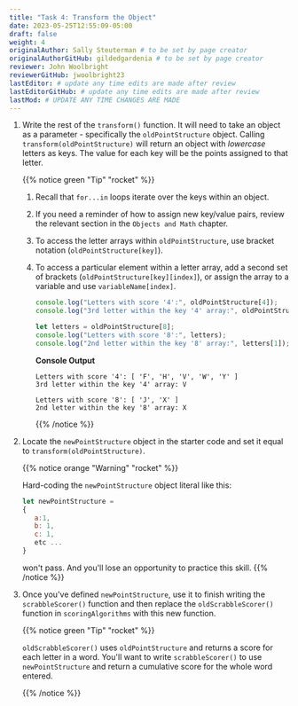 ```yaml
---
title: "Task 4: Transform the Object"
date: 2023-05-25T12:55:09-05:00
draft: false
weight: 4
originalAuthor: Sally Steuterman # to be set by page creator
originalAuthorGitHub: gildedgardenia # to be set by page creator
reviewer: John Woolbright
reviewerGitHub: jwoolbright23 
lastEditor: # update any time edits are made after review
lastEditorGitHub: # update any time edits are made after review
lastMod: # UPDATE ANY TIME CHANGES ARE MADE
---
```


1. Write the rest of the `transform()` function. It will need to take an object 
   as a parameter - specifically the `oldPointStructure` object. Calling
   `transform(oldPointStructure)` will return an object with *lowercase*
   letters as keys. The value for each key will be the points assigned to that
   letter.

   {{% notice green "Tip" "rocket" %}}
   1. Recall that `for...in` loops iterate over the keys within an object.
   1. If you need a reminder of how to assign new key/value pairs, review the
      relevant section in the
      `Objects and Math` chapter.
   1. To access the letter arrays within `oldPointStructure`, use bracket
      notation (`oldPointStructure[key]`).
   1. To access a particular element within a letter array, add a second set of
      brackets (`oldPointStructure[key][index]`), or assign the array to a
      variable and use `variableName[index]`.

      ```js {linenos=table}
      console.log("Letters with score '4':", oldPointStructure[4]);
      console.log("3rd letter within the key '4' array:", oldPointStructure[4][2]);

      let letters = oldPointStructure[8];
      console.log("Letters with score '8':", letters);
      console.log("2nd letter within the key '8' array:", letters[1]);
      ```

      **Console Output**

      ```console
      Letters with score '4': [ 'F', 'H', 'V', 'W', 'Y' ]
      3rd letter within the key '4' array: V

      Letters with score '8': [ 'J', 'X' ]
      2nd letter within the key '8' array: X
      ```
      {{% /notice %}}


1. Locate the `newPointStructure` object in the starter code and set it equal to
   `transform(oldPointStructure)`.


   {{% notice orange "Warning" "rocket" %}}

   Hard-coding the `newPointStructure` object literal like this:

   ```js
   let newPointStructure = 
   {
      a:1,
      b: 1,
      c: 1,
      etc ...
   }
   ```

   won't pass. And you'll lose an opportunity to practice this skill.
   {{% /notice %}}

1. Once you've defined `newPointStructure`, use it to finish writing the `scrabbleScorer()` function and then replace 
   the `oldScrabbleScorer()` function in `scoringAlgorithms` with this new function.

   {{% notice green "Tip" "rocket" %}}

   `oldScrabbleScorer()` uses `oldPointStructure` and returns a score for each letter in a word. You'll want to write
   `scrabbleScorer()` to use `newPointStructure` and return a cumulative score for the whole word entered.
   
   {{% /notice %}}